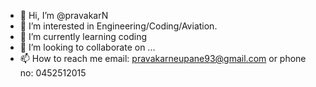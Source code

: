 - 👋 Hi, I’m @pravakarN
- 👀 I’m interested in Engineering/Coding/Aviation.
- 🌱 I’m currently learning coding
- 💞️ I’m looking to collaborate on ...
- 📫 How to reach me email: pravakarneupane93@gmail.com or phone no: 0452512015

<!---
pravakarN/pravakarN is a ✨ special ✨ repository because its `README.md` (this file) appears on your GitHub profile.
You can click the Preview link to take a look at your changes.
--->
